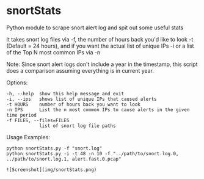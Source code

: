 # snortStats
Python module to scrape snort alert log and spit out some useful stats

It takes snort log files via -f, the number of hours back you'd like to look -t (Default = 24 hours), and if you want the actual list of unique IPs -i or a list of the Top N most common IPs via -n

Note: Since snort alert logs don't include a year in the timestamp, this script does a comparison assuming everything is in current year.

Options:
```
-h, --help  show this help message and exit
-i, --ips   shows list of unique IPs that caused alerts
-t HOURS    number of hours back you want to look
-n IPS      List the n most common IPs to cause alerts in the given time period
-f FILES, --files=FILES
       		list of snort log file paths
```

Usage Examples:
```
python snortStats.py -f "snort.log"
python snortStats.py -i -t 48 -n 10 -f "../path/to/snort.log.0, ../path/to/snort.log.1, alert.fast.0.pcap"

![Screenshot](img/snortStats.png)
